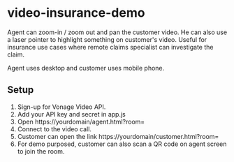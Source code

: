 # video-insurance-demo

Agent can zoom-in / zoom out and pan the customer video. He can also use a laser pointer to highlight something on customer's video.
Useful for insurance use cases where remote claims specialist can investigate the claim.

Agent uses desktop and customer uses mobile phone.

## Setup

1. Sign-up for Vonage Video API.
2. Add your API key and secret in app.js
3. Open https://yourdomain/agent.html?room=<room-name>
4. Connect to the video call.
5. Customer can open the link https://yourdomain/customer.html?room=<room-name>
6. For demo purposed, customer can also scan a QR code on agent screen to join the room.


